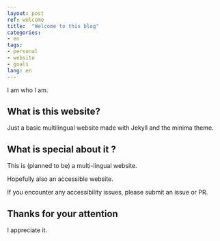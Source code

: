 ```yaml
---
layout: post
ref: welcome
title:  "Welcome to this blog"
categories:
- en
tags:
- personal
- website
- goals
lang: en
---
```


I am who I am.

## What is this website?

Just a basic multilingual website made with Jekyll and the minima theme.

## What is special about it ?

This is (planned to be) a multi-lingual website.

Hopefully also an accessible website. 

If you encounter any accessibility issues, please submit an issue or PR.

## Thanks for your attention

I appreciate it.
